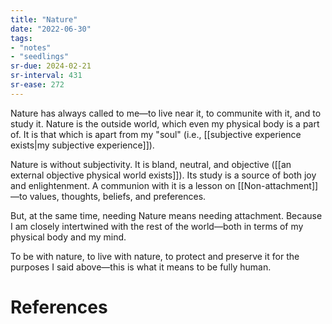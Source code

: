 ```yaml
---
title: "Nature"
date: "2022-06-30"
tags:
- "notes"
- "seedlings"
sr-due: 2024-02-21
sr-interval: 431
sr-ease: 272
---
```


Nature has always called to me—to live near it, to communite with it, and to study it. Nature is the outside world, which even my physical body is a part of. It is that which is apart from my "soul" (i.e., [[subjective experience exists|my subjective experience]]).

Nature  is without subjectivity. It is bland, neutral, and objective ([[an external objective physical world exists]]). Its study is a source of both joy and enlightenment. A communion with it is a lesson on [[Non-attachment]]—to values, thoughts, beliefs, and preferences.

But, at the same time, needing Nature means needing attachment. Because I am closely intertwined with the rest of the world—both in terms of my physical body and my mind.

To be with nature, to live with nature, to protect and preserve it for the purposes I said above—this is what it means to be fully human.

# References